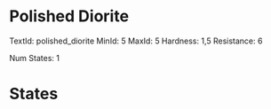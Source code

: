 # Polished Diorite
TextId: polished_diorite
MinId: 5
MaxId: 5
Hardness: 1,5
Resistance: 6

Num States: 1
# States
```

```